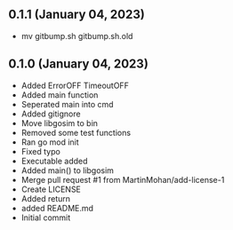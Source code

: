 ## 0.1.1 (January 04, 2023)
 - mv gitbump.sh gitbump.sh.old

## 0.1.0 (January 04, 2023)
  - Added ErrorOFF TimeoutOFF
  - Added main function
  - Seperated main into cmd
  - Added gitignore
  - Move libgosim to bin
  - Removed some test functions
  - Ran go mod init
  - Fixed typo
  - Executable added
  - Added main() to libgosim
  - Merge pull request #1 from MartinMohan/add-license-1
  - Create LICENSE
  - Added return
  - added README.md
  - Initial commit

